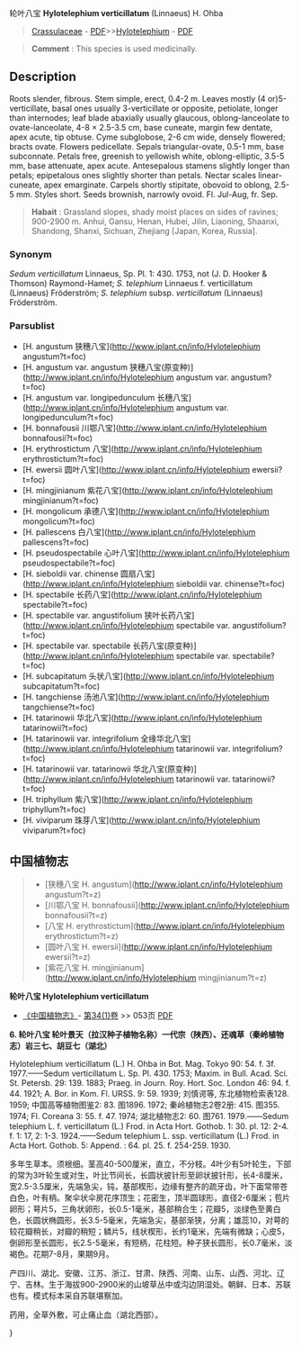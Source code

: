 轮叶八宝 **Hylotelephium verticillatum** (Linnaeus) H. Ohba

> [Crassulaceae](http://www.iplant.cn/info/Crassulaceae?t=foc) - [PDF](http://www.iplant.cn/foc/pdf/Crassulaceae.pdf)>>[Hylotelephium](http://www.iplant.cn/info/Hylotelephium?t=foc) - [PDF](http://www.iplant.cn/foc/pdf/Hylotelephium.pdf)


> **Comment** : 
> This species is used medicinally.

## Description

Roots slender, fibrous. Stem simple, erect, 0.4-2 m. Leaves mostly (4 or)5-verticillate, basal ones usually 3-verticillate or opposite, petiolate, longer than internodes; leaf blade abaxially usually glaucous, oblong-lanceolate to ovate-lanceolate, 4-8 × 2.5-3.5 cm, base cuneate, margin few dentate, apex acute, tip obtuse. Cyme subglobose, 2-6 cm wide, densely flowered; bracts ovate. Flowers pedicellate. Sepals triangular-ovate, 0.5-1 mm, base subconnate. Petals free, greenish to yellowish white, oblong-elliptic, 3.5-5 mm, base attenuate, apex acute. Antesepalous stamens slightly longer than petals; epipetalous ones slightly shorter than petals. Nectar scales linear-cuneate, apex emarginate. Carpels shortly stipitate, obovoid to oblong, 2.5-5 mm. Styles short. Seeds brownish, narrowly ovoid. Fl. Jul-Aug, fr. Sep.


> **Habait** : 
> Grassland slopes, shady moist places on sides of ravines; 900-2900 m. Anhui, Gansu, Henan, Hubei, Jilin, Liaoning, Shaanxi, Shandong, Shanxi, Sichuan, Zhejiang [Japan, Korea, Russia].

### Synonym
*Sedum verticillatum* Linnaeus, Sp. Pl. 1: 430. 1753, not (J. D. Hooker & Thomson) Raymond-Hamet; *S. telephium* Linnaeus f. verticillatum (Linnaeus) Fröderström; *S. telephium* subsp. *verticillatum* (Linnaeus) Fröderström.

### Parsublist

* [H.  angustum  狭穗八宝](http://www.iplant.cn/info/Hylotelephium angustum?t=foc)
* [H.  angustum var. angustum  狭穗八宝(原变种)](http://www.iplant.cn/info/Hylotelephium angustum var. angustum?t=foc)
* [H.  angustum var. longipedunculum  长穗八宝](http://www.iplant.cn/info/Hylotelephium angustum var. longipedunculum?t=foc)
* [H.  bonnafousii  川鄂八宝](http://www.iplant.cn/info/Hylotelephium bonnafousii?t=foc)
* [H.  erythrostictum  八宝](http://www.iplant.cn/info/Hylotelephium erythrostictum?t=foc)
* [H.  ewersii  圆叶八宝](http://www.iplant.cn/info/Hylotelephium ewersii?t=foc)
* [H.  mingjinianum  紫花八宝](http://www.iplant.cn/info/Hylotelephium mingjinianum?t=foc)
* [H.  mongolicum  承德八宝](http://www.iplant.cn/info/Hylotelephium mongolicum?t=foc)
* [H.  pallescens  白八宝](http://www.iplant.cn/info/Hylotelephium pallescens?t=foc)
* [H.  pseudospectabile  心叶八宝](http://www.iplant.cn/info/Hylotelephium pseudospectabile?t=foc)
* [H.  sieboldii var. chinense  圆扇八宝](http://www.iplant.cn/info/Hylotelephium sieboldii var. chinense?t=foc)
* [H.  spectabile  长药八宝](http://www.iplant.cn/info/Hylotelephium spectabile?t=foc)
* [H.  spectabile var. angustifolium  狭叶长药八宝](http://www.iplant.cn/info/Hylotelephium spectabile var. angustifolium?t=foc)
* [H.  spectabile var. spectabile  长药八宝(原变种)](http://www.iplant.cn/info/Hylotelephium spectabile var. spectabile?t=foc)
* [H.  subcapitatum  头状八宝](http://www.iplant.cn/info/Hylotelephium subcapitatum?t=foc)
* [H.  tangchiense  汤池八宝](http://www.iplant.cn/info/Hylotelephium tangchiense?t=foc)
* [H.  tatarinowii  华北八宝](http://www.iplant.cn/info/Hylotelephium tatarinowii?t=foc)
* [H.  tatarinowii var. integrifolium  全缘华北八宝](http://www.iplant.cn/info/Hylotelephium tatarinowii var. integrifolium?t=foc)
* [H.  tatarinowii var. tatarinowii  华北八宝(原变种)](http://www.iplant.cn/info/Hylotelephium tatarinowii var. tatarinowii?t=foc)
* [H.  triphyllum  紫八宝](http://www.iplant.cn/info/Hylotelephium triphyllum?t=foc)
* [H.  viviparum  珠芽八宝](http://www.iplant.cn/info/Hylotelephium viviparum?t=foc)


## 中国植物志

> * [狭穗八宝  H.  angustum](http://www.iplant.cn/info/Hylotelephium angustum?t=z)
> * [川鄂八宝  H.  bonnafousii](http://www.iplant.cn/info/Hylotelephium bonnafousii?t=z)
> * [八宝  H.  erythrostictum](http://www.iplant.cn/info/Hylotelephium erythrostictum?t=z)
> * [圆叶八宝  H.  ewersii](http://www.iplant.cn/info/Hylotelephium ewersii?t=z)
> * [紫花八宝  H.  mingjinianum](http://www.iplant.cn/info/Hylotelephium mingjinianum?t=z)


**轮叶八宝 Hylotelephium verticillatum**

* [《中国植物志》](http://www.iplant.cn/frps)- [第34(1)卷](http://www.iplant.cn/frps/vol/34(1)) >> 053页 [PDF](http://www.iplant.cn/frps/pdf/34(1)/053a.PDF)


**6. 轮叶八宝 轮叶景天（拉汉种子植物名称）一代宗（陕西）、还魂草（秦岭植物志）岩三七、胡豆七（湖北）**

Hylotelephium verticillatum (L.) H. Ohba in Bot. Mag. Tokyo 90: 54. f. 3f. 1977.——Sedum verticillatum L. Sp. Pl. 430. 1753; Maxim. in Bull. Acad. Sci. St. Petersb. 29: 139. 1883; Praeg. in Journ. Roy. Hort. Soc. London 46: 94. f. 44. 1921; A. Bor. in Kom. Fl. URSS. 9: 59. 1939; 刘慎谔等, 东北植物检索表128. 1959; 中国高等植物图鉴2: 83. 图1896. 1972; 秦岭植物志2卷2册: 415. 图355. 1974; Fl. Coreana 3: 55. f. 47. 1974; 湖北植物志2: 60. 图761. 1979.——Sedum telephium L. f. verticillatum (L.) Frod. in Acta Hort. Gothob. 1: 30. pl. 12: 2-4. f. 1: 17, 2: 1-3. 1924.——Sedum telephium L. ssp. verticillatum (L.) Frod. in Acta Hort. Gothob. 5: Append. : 64. pl. 25. f. 254-259. 1930.

多年生草本。须根细。茎高40-500厘米，直立，不分枝。4叶少有5叶轮生，下部的常为3叶轮生或对生，叶比节间长，长圆状披针形至卵状披针形，长4-8厘米，宽2.5-3.5厘米，先端急尖，钝，基部楔形，边缘有整齐的疏牙齿，叶下面常带苍白色，叶有柄。聚伞状伞房花序顶生；花密生，顶半圆球形，直径2-6厘米；苞片卵形；萼片5，三角状卵形，长0.5-1毫米，基部稍合生；花瓣5，淡绿色至黄白色，长圆状椭圆形，长3.5-5毫米，先端急尖，基部渐狭，分离；雄蕊10，对萼的较花瓣稍长，对瓣的稍短；鳞片5，线状楔形，长约1毫米，先端有微缺；心皮5，倒卵形至长圆形，长2.5-5毫米，有短柄，花柱短。种子狭长圆形，长0.7毫米，淡褐色。花期7-8月，果期9月。

产四川、湖北、安徽、江苏、浙江、甘肃、陕西、河南、山东、山西、河北、辽宁、吉林。生于海拔900-2900米的山坡草丛中或沟边阴湿处。朝鲜、日本、苏联也有。模式标本采自苏联堪察加。

药用，全草外敷，可止痛止血（湖北西部）。

}
